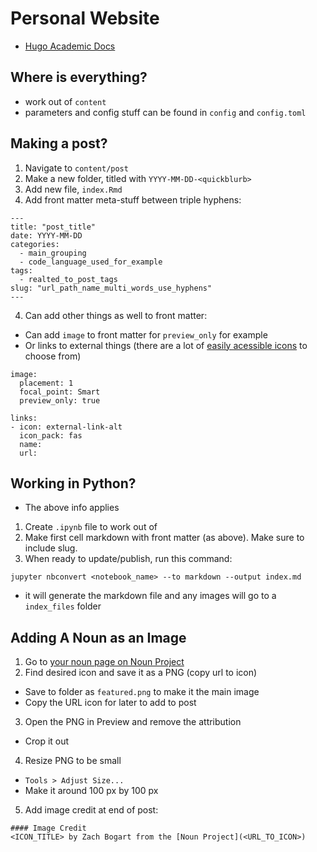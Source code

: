 # Personal Website

- [Hugo Academic Docs](https://sourcethemes.com/academic/docs/)

## Where is everything?
- work out of `content`
- parameters and config stuff can be found in `config` and `config.toml`

## Making a post?
1. Navigate to `content/post`
1. Make a new folder, titled with `YYYY-MM-DD-<quickblurb>`
2. Add new file, `index.Rmd`
3. Add front matter meta-stuff between triple hyphens:

```
---
title: "post_title"  
date: YYYY-MM-DD  
categories:  
  - main_grouping  
  - code_language_used_for_example  
tags:  
  - realted_to_post_tags  
slug: "url_path_name_multi_words_use_hyphens"  
---
```

4. Can add other things as well to front matter:
- Can add `image` to front matter for `preview_only` for example
- Or links to external things (there are a lot of [easily acessible icons](https://sourcethemes.com/academic/docs/page-builder/#icons) to choose from)

```
image:
  placement: 1
  focal_point: Smart
  preview_only: true

links:
- icon: external-link-alt
  icon_pack: fas
  name: 
  url: 
```

## Working in Python?
- The above info applies
1. Create `.ipynb` file to work out of
2. Make first cell markdown with front matter (as above). Make sure to include slug.
3. When ready to update/publish, run this command:

```
jupyter nbconvert <notebook_name> --to markdown --output index.md
```

- it will generate the markdown file and any images will go to a `index_files` folder

## Adding A Noun as an Image
1. Go to [your noun page on Noun Project](https://thenounproject.com/zachbogart/)
2. Find desired icon and save it as a PNG (copy url to icon)
  - Save to folder as `featured.png` to make it the main image
  - Copy the URL icon for later to add to post
3. Open the PNG in Preview and remove the attribution
  - Crop it out 
4. Resize PNG to be small
  - `Tools > Adjust Size...`
  - Make it around 100 px by 100 px
5. Add image credit at end of post:

```
#### Image Credit
<ICON_TITLE> by Zach Bogart from the [Noun Project](<URL_TO_ICON>) 
```
  
  
  
  